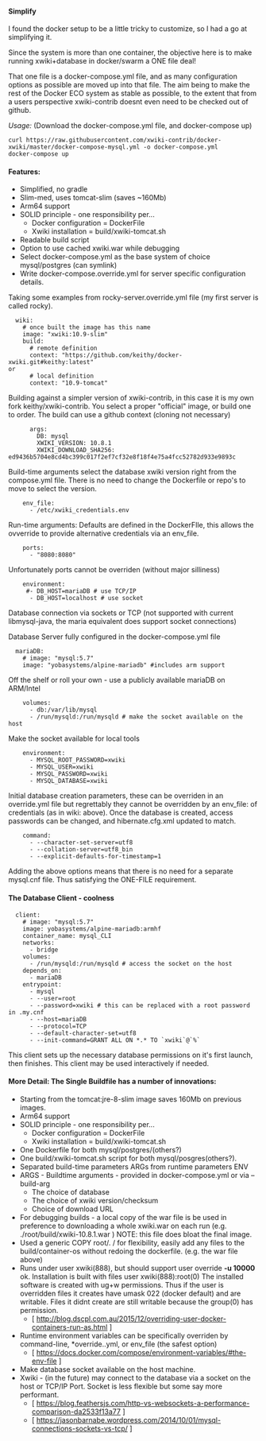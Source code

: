 #### Simplify
I found the docker setup to be a little tricky to customize, so I had a go at simplifying it.

Since the system is more than one container, the objective here is to make running xwiki+database in docker/swarm a ONE file deal!

That one file is a docker-compose.yml file, and as many configuration options as possible are moved up into that file. The aim being to make the rest of the Docker ECO system as stable as possible, to the extent that from a users perspective xwiki-contrib doesnt even need to be checked out of github.

*Usage:* (Download the docker-compose.yml file, and docker-compose up)
```
curl https://raw.githubusercontent.com/xwiki-contrib/docker-xwiki/master/docker-compose-mysql.yml -o docker-compose.yml
docker-compose up
```

#### Features:

- Simplified, no gradle
- Slim-med, uses tomcat-slim (saves ~160Mb)
- Arm64 support
- SOLID principle - one responsibility per...
  - Docker configuration = DockerFile
  - Xwiki installation = build/xwiki-tomcat.sh
- Readable build script
- Option to use cached xwiki.war while debugging
- Select docker-compose.yml as the base system of choice mysql/postgres (can symlink)
- Write docker-compose.override.yml for server specific configuration details.

Taking some examples from rocky-server.override.yml file (my first server is called rocky).
```
  wiki:
    # once built the image has this name
    image: "xwiki:10.9-slim"
    build: 
      # remote definition
      context: "https://github.com/keithy/docker-xwiki.git#keithy:latest"
or
      # local definition
      context: "10.9-tomcat"
```

Building against a simpler version of xwiki-contrib, in this case it is my own fork keithy/xwiki-contrib. You select a proper "official" image, or build one to order. The build can use a github context (cloning not necessary)
```
      args:
        DB: mysql
        XWIKI_VERSION: 10.8.1
        XWIKI_DOWNLOAD_SHA256: ed9436b5704e8cd4bc399c017f2ef7cf32e8f18f4e75a4fcc52782d933e9893c
```
Build-time arguments select the database xwiki version right from the compose.yml file. There is no need to change the Dockerfile or repo's to move to select the version.
```
    env_file:
      - /etc/xwiki_credentials.env
```
Run-time arguments: Defaults are defined in the DockerFIle, this allows the ovverride to provide alternative
credentials via an env_file.
```
    ports:
      - "8080:8080" 
```
Unfortunately ports cannot be overriden (without major silliness)
```      
    environment:
     #- DB_HOST=mariaDB # use TCP/IP
      - DB_HOST=localhost # use socket
```      
Database connection via sockets or TCP 
(not supported with current libmysql-java, the maria equivalent does support socket connections)

Database Server fully configured in the docker-compose.yml file
```
  mariaDB:
    # image: "mysql:5.7" 
    image: "yobasystems/alpine-mariadb" #includes arm support
```      
Off the shelf or roll your own - use a publicly available mariaDB on ARM/Intel
```
    volumes:
      - db:/var/lib/mysql
      - /run/mysqld:/run/mysqld # make the socket available on the host
```
Make the socket available for local tools
```
    environment:
      - MYSQL_ROOT_PASSWORD=xwiki
      - MYSQL_USER=xwiki
      - MYSQL_PASSWORD=xwiki
      - MYSQL_DATABASE=xwiki
```
Initial database creation parameters, these can be overriden in an override.yml file but 
regrettably they cannot be overridden by an env_file: of credentials (as in wiki: above).
Once the database is created, access passwords can be changed, and hibernate.cfg.xml 
updated to match.
```      
    command: 
      - --character-set-server=utf8 
      - --collation-server=utf8_bin
      - --explicit-defaults-for-timestamp=1
```
Adding the above options means that there is no need for a separate mysql.cnf file.
Thus satisfying the ONE-FILE requirement.

#### The Database Client - coolness
```
  client:
    # image: "mysql:5.7" 
    image: yobasystems/alpine-mariadb:armhf
    container_name: mysql_CLI
    networks:
      - bridge
    volumes:
      - /run/mysqld:/run/mysqld # access the socket on the host
    depends_on:
      - mariaDB
    entrypoint:
      - mysql 
      - --user=root     
      - --password=xwiki # this can be replaced with a root password in .my.cnf
      - --host=mariaDB
      - --protocol=TCP
      - --default-character-set=utf8
      - --init-command=GRANT ALL ON *.* TO `xwiki`@`%`
```
This client sets up the necessary database permissions on it's first launch, then finishes.
This client may be used interactively if needed.
   
#### More Detail: The Single Buildfile has a number of innovations:

- Starting from the tomcat:jre-8-slim image saves 160Mb on previous images.
- Arm64 support
- SOLID principle - one responsibility per...
  - Docker configuration = DockerFile
  - Xwiki installation = build/xwiki-tomcat.sh
- One Dockerfile for both mysql/postgres/(others?)
- One build/xwiki-tomcat.sh script for both mysql/posgres(others?).
- Separated build-time parameters ARGs from runtime parameters ENV
- ARGS - Buildtime arguments - provided in docker-compose.yml or via –build-arg
	- The choice of database
    - The choice of xwiki version/checksum
    - Choice of download URL
- For debugging builds - a local copy of the war file is be used in preference to downloading a whole xwiki.war on each run (e.g. ./root/build/xwiki-10.8.1.war ) NOTE: this file does bloat the final image.
- Used a generic COPY root/. / for flexibility, easily add any files to the build/container-os without redoing the dockerfile. (e.g. the war file above)
- Runs under user xwiki(888), but should support user override **-u 10000** ok. Installation is built with files user xwiki(888):root(0) The installed software is created with ug+w permissions. Thus if the user is overridden files it creates have umask 022 (docker default) and are writable. Files it didnt create are still writable because the group(0) has permission.
	- [ http://blog.dscpl.com.au/2015/12/overriding-user-docker-containers-run-as.html ]
- Runtime environment variables can be specifically overriden by command-line, *override..yml, or env_file (the safest option)
	- [ https://docs.docker.com/compose/environment-variables/#the-env-file ]
- Make database socket available on the host machine.
- Xwiki - (in the future) may connect to the database via a socket on the host or TCP/IP Port. Socket is less flexible but some say more performant.
	- [ https://blog.feathersjs.com/http-vs-websockets-a-performance-comparison-da2533f13a77 ] 
    - [ https://jasonbarnabe.wordpress.com/2014/10/01/mysql-connections-sockets-vs-tcp/ ]

    
    
    
    
    